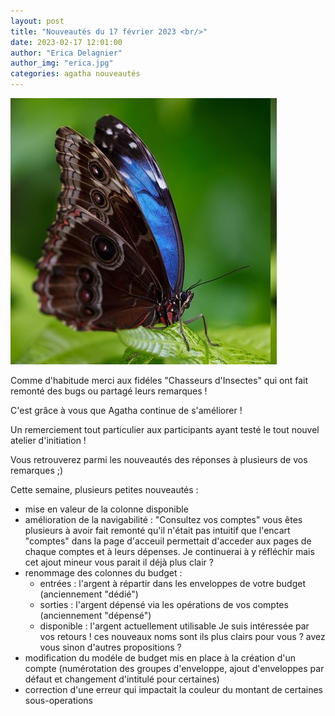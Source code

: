 ```yaml
---
layout: post
title: "Nouveautés du 17 février 2023 <br/>"
date: 2023-02-17 12:01:00
author: "Erica Delagnier"
author_img: "erica.jpg"
categories: agatha nouveautés
---
```


<div class="aside row">
    <p class="col-md-2"><img src="/img/ressources/bug-hunter.jpg" class="img-responsive avatar" alt="Image de Papillon par PublicDomainPictures de Pixabay"></p>
    <div class="col-md-10">
        <p> Comme d'habitude merci aux fidéles "Chasseurs d'Insectes" qui ont fait remonté des bugs ou partagé leurs remarques !</p>
        <p> C'est grâce à vous que Agatha continue de s'améliorer ! </p>
    </div>
</div>

<div class="aside">
        <p> Un remerciement tout particulier aux participants ayant testé le tout nouvel atelier d'initiation !</p>
        <p> Vous retrouverez parmi les nouveautés des réponses à plusieurs de vos remarques ;) </p>
</div>

Cette semaine, plusieurs petites nouveautés : 

- mise en valeur de la colonne disponible
- amélioration de la navigabilité : "Consultez vos comptes"
    vous êtes plusieurs à avoir fait remonté qu'il n'était pas intuitif que l'encart "comptes" dans la page d'acceuil permettait d'acceder aux pages de chaque comptes et à leurs dépenses. Je continuerai à y réfléchir mais cet ajout mineur vous parait il déjà plus clair ?
- renommage des colonnes du budget : 
    - entrées : l'argent à répartir dans les enveloppes de votre budget  (anciennement "dédié")
    - sorties : l'argent dépensé via les opérations de vos comptes (anciennement "dépensé")
    - disponible : l'argent actuellement utilisable 
    Je suis intéressée par vos retours ! ces nouveaux noms sont ils plus clairs pour vous ? avez vous sinon d'autres propositions ?
- modification du modéle de budget mis en place à la création d'un compte (numérotation des groupes d'enveloppe, ajout d'enveloppes par défaut et changement d'intitulé pour certaines)
- correction d'une erreur qui impactait la couleur du montant de certaines sous-operations


